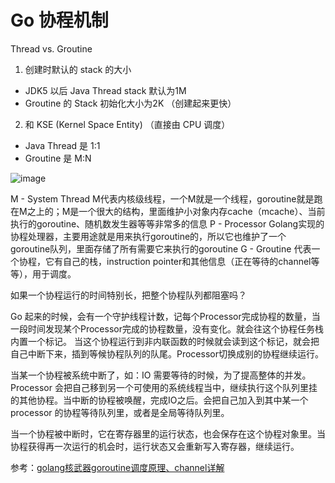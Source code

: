 # Go 协程机制
Thread vs. Groutine

1. 创建时默认的 stack 的大小
 - JDK5 以后 Java Thread stack 默认为1M
 - Groutine 的 Stack 初始化大小为2K （创建起来更快）
2. 和 KSE (Kernel Space Entity) （直接由 CPU 调度）
 - Java Thread 是 1:1  
 - Groutine 是 M:N

 ![image](https://images2018.cnblogs.com/blog/1075473/201807/1075473-20180704162532330-809705926.jpg)

M - System Thread M代表内核级线程，一个M就是一个线程，goroutine就是跑在M之上的；M是一个很大的结构，里面维护小对象内存cache（mcache）、当前执行的goroutine、随机数发生器等等非常多的信息
P - Processor Golang实现的协程处理器，主要用途就是用来执行goroutine的，所以它也维护了一个goroutine队列，里面存储了所有需要它来执行的goroutine
G - Groutine 代表一个协程，它有自己的栈，instruction pointer和其他信息（正在等待的channel等等），用于调度。

如果一个协程运行的时间特别长，把整个协程队列都阻塞吗？
 
Go 起来的时候，会有一个守护线程计数，记每个Processor完成协程的数量，当一段时间发现某个Processor完成的协程数量，没有变化。就会往这个协程任务栈内置一个标记。 当这个协程运行到非内联函数的时候就会读到这个标记，就会把自己中断下来，插到等候协程队列的队尾。Processor切换成别的协程继续运行。


当某一个协程被系统中断了，如：IO 需要等待的时候，为了提高整体的并发。Processor 会把自己移到另一个可使用的系统线程当中，继续执行这个队列里挂的其他协程。当中断的协程被唤醒，完成IO之后。会把自己加入到其中某一个 processor 的协程等待队列里，或者是全局等待队列里。 
 
当一个协程被中断时，它在寄存器里的运行状态，也会保存在这个协程对象里。当协程获得再一次运行的机会时，运行状态又会重新写入寄存器，继续运行。


参考：[golang核武器goroutine调度原理、channel详解](https://www.cnblogs.com/wdliu/p/9272220.html)